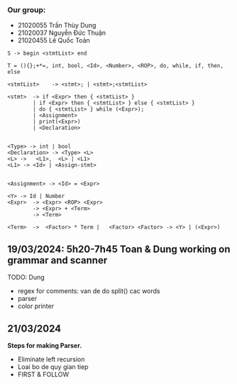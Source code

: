 
### Our group: 

- 21020055 Trần Thùy Dung 
- 21020037 Nguyễn Đức Thuận 
- 21020455 Lê Quốc Toản

```
S -> begin <stmtList> end

T = (){};+*=, int, bool, <Id>, <Number>, <ROP>, do, while, if, then, else

<stmtList>    -> <stmt>; | <stmt>;<stmtList>

<stmt>  -> if <Expr> then { <stmtList> }
        | if <Expr> then { <stmtList> } else { <stmtList> } 
        | do { <stmtList> } while (<Expr>);
        | <Assignment>
        | print(<Expr>)
        | <Declaration>


<Type> -> int | bool
<Declaration> -> <Type> <L>
<L> ->   <L1>,  <L> | <L1>
<L1> -> <Id> | <Assign-stmt> 


<Assignment> -> <Id> = <Expr>

```


```
<Y> -> Id | Number
<Expr>  -> <Expr> <ROP> <Expr>
        -> <Expr> + <Term>
        -> <Term>

<Term>  ->  <Factor> * Term |   <Factor> <Factor> -> <Y> | (<Expr>) 
```

## 19/03/2024: 5h20-7h45 Toan & Dung working on grammar and scanner
TODO:  Dung

- regex for comments: van de do split() cac words
- parser
- color printer

## 21/03/2024

**Steps for making Parser.**

- Eliminate left recursion
- Loai bo de quy gian tiep
- FIRST & FOLLOW


